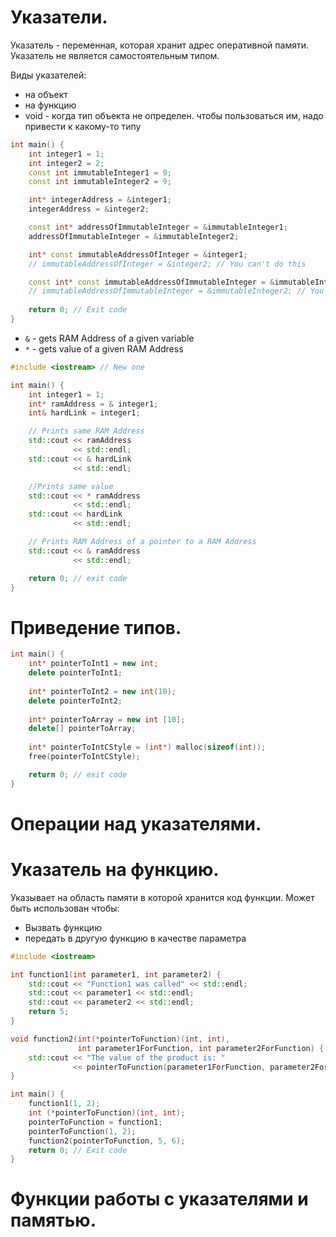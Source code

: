 # Указатели. 

Указатель - переменная, которая хранит адрес оперативной памяти. Указатель не является самостоятельным типом.

Виды указателей:
- на объект
- на функцию
- void - когда тип объекта не определен. чтобы пользоваться им, надо привести к какому-то типу

```cpp
int main() {
    int integer1 = 1;
    int integer2 = 2;
    const int immutableInteger1 = 9;
    const int immutableInteger2 = 9;

    int* integerAddress = &integer1;
    integerAddress = &integer2;

    const int* addressOfImmutableInteger = &immutableInteger1;
    addressOfImmutableInteger = &immutableInteger2;

    int* const immutableAddressOfInteger = &integer1;
    // immutableAddressOfInteger = &integer2; // You can't do this

    const int* const immutableAddressOfImmutableInteger = &immutableInteger1;
    // immutableAddressOfImmutableInteger = &immutableInteger2; // You can't do this
    
    return 0; // Exit code
}
```

- `&` - gets RAM Address of a given variable
- `*` - gets value of a given RAM Address

```cpp
#include <iostream> // New one

int main() {
    int integer1 = 1;
    int* ramAddress = & integer1;
    int& hardLink = integer1;

    // Prints same RAM Address
    std::cout << ramAddress
              << std::endl;
    std::cout << & hardLink
              << std::endl;

    //Prints same value
    std::cout << * ramAddress
              << std::endl;
    std::cout << hardLink
              << std::endl;

    // Prints RAM Address of a pointer to a RAM Address
    std::cout << & ramAddress
              << std::endl;

    return 0; // exit code
}
```




# Приведение типов. 

```cpp
int main() {
    int* pointerToInt1 = new int;
    delete pointerToInt1;
    
    int* pointerToInt2 = new int(10);
    delete pointerToInt2;
    
    int* pointerToArray = new int [10];
    delete[] pointerToArray;
    
    int* pointerToIntCStyle = (int*) malloc(sizeof(int));
    free(pointerToIntCStyle);

    return 0; // exit code
}
```

# Операции над указателями. 

# Указатель на функцию. 

Указывает на область памяти в которой хранится код функции. Может быть использован чтобы:
- Вызвать функцию
- передать в другую функцию в качестве параметра

```cpp
#include <iostream>

int function1(int parameter1, int parameter2) {
    std::cout << "Function1 was called" << std::endl;
    std::cout << parameter1 << std::endl;
    std::cout << parameter2 << std::endl;
    return 5;
}

void function2(int(*pointerToFunction)(int, int),
               int parameter1ForFunction, int parameter2ForFunction) {
    std::cout << "The value of the product is: "
              << pointerToFunction(parameter1ForFunction, parameter2ForFunction);
}

int main() {
    function1(1, 2);
    int (*pointerToFunction)(int, int);
    pointerToFunction = function1;
    pointerToFunction(1, 2);
    function2(pointerToFunction, 5, 6);
    return 0; // Exit code
}
```

# Функции работы с указателями и памятью.